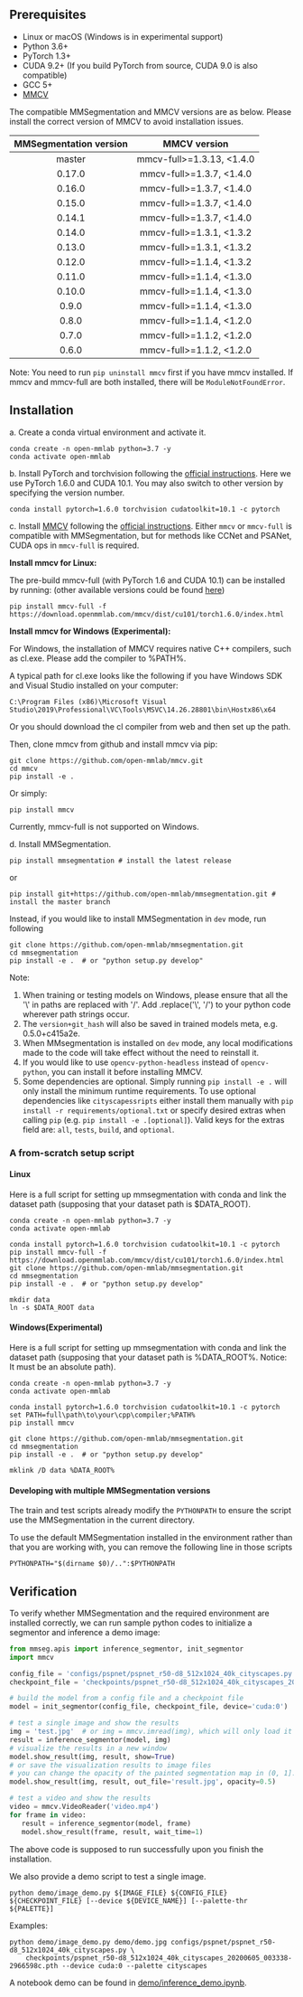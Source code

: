 ## Prerequisites

- Linux or macOS (Windows is in experimental support)
- Python 3.6+
- PyTorch 1.3+
- CUDA 9.2+ (If you build PyTorch from source, CUDA 9.0 is also compatible)
- GCC 5+
- [MMCV](https://mmcv.readthedocs.io/en/latest/#installation)

The compatible MMSegmentation and MMCV versions are as below. Please install the correct version of MMCV to avoid installation issues.

| MMSegmentation version |    MMCV version     |
|:-------------------:|:-------------------:|
| master              | mmcv-full>=1.3.13, <1.4.0 |
| 0.17.0              | mmcv-full>=1.3.7, <1.4.0 |
| 0.16.0              | mmcv-full>=1.3.7, <1.4.0 |
| 0.15.0              | mmcv-full>=1.3.7, <1.4.0 |
| 0.14.1              | mmcv-full>=1.3.7, <1.4.0 |
| 0.14.0              | mmcv-full>=1.3.1, <1.3.2 |
| 0.13.0              | mmcv-full>=1.3.1, <1.3.2 |
| 0.12.0              | mmcv-full>=1.1.4, <1.3.2 |
| 0.11.0              | mmcv-full>=1.1.4, <1.3.0 |
| 0.10.0              | mmcv-full>=1.1.4, <1.3.0 |
| 0.9.0               | mmcv-full>=1.1.4, <1.3.0 |
| 0.8.0               | mmcv-full>=1.1.4, <1.2.0 |
| 0.7.0               | mmcv-full>=1.1.2, <1.2.0 |
| 0.6.0               | mmcv-full>=1.1.2, <1.2.0 |

Note: You need to run `pip uninstall mmcv` first if you have mmcv installed.
If mmcv and mmcv-full are both installed, there will be `ModuleNotFoundError`.

## Installation

a. Create a conda virtual environment and activate it.

```shell
conda create -n open-mmlab python=3.7 -y
conda activate open-mmlab
```

b. Install PyTorch and torchvision following the [official instructions](https://pytorch.org/).
Here we use PyTorch 1.6.0 and CUDA 10.1.
You may also switch to other version by specifying the version number.

```shell
conda install pytorch=1.6.0 torchvision cudatoolkit=10.1 -c pytorch
```

c. Install [MMCV](https://mmcv.readthedocs.io/en/latest/) following the [official instructions](https://mmcv.readthedocs.io/en/latest/#installation).
Either `mmcv` or `mmcv-full` is compatible with MMSegmentation, but for methods like CCNet and PSANet, CUDA ops in `mmcv-full` is required.

**Install mmcv for Linux:**

The pre-build mmcv-full (with PyTorch 1.6 and CUDA 10.1) can be installed by running: (other available versions could be found [here](https://mmcv.readthedocs.io/en/latest/#install-with-pip))

```shell
pip install mmcv-full -f https://download.openmmlab.com/mmcv/dist/cu101/torch1.6.0/index.html
```

**Install mmcv for Windows (Experimental):**

For Windows, the installation of MMCV requires native C++ compilers, such as cl.exe. Please add the compiler to %PATH%.

A typical path for cl.exe looks like the following if you have Windows SDK and Visual Studio installed on your computer:

```shell
C:\Program Files (x86)\Microsoft Visual Studio\2019\Professional\VC\Tools\MSVC\14.26.28801\bin\Hostx86\x64
```

Or you should download the cl compiler from web and then set up the path.

Then, clone mmcv from github and install mmcv via pip:

```shell
git clone https://github.com/open-mmlab/mmcv.git
cd mmcv
pip install -e .
```

Or simply:

```shell
pip install mmcv
```

Currently, mmcv-full is not supported on Windows.

d. Install MMSegmentation.

```shell
pip install mmsegmentation # install the latest release
```

or

```shell
pip install git+https://github.com/open-mmlab/mmsegmentation.git # install the master branch
```

Instead, if you would like to install MMSegmentation in `dev` mode, run following

```shell
git clone https://github.com/open-mmlab/mmsegmentation.git
cd mmsegmentation
pip install -e .  # or "python setup.py develop"
```

Note:

1. When training or testing models on Windows, please ensure that all the '\\' in paths are replaced with '/'. Add .replace('\\', '/') to your python code wherever path strings occur.
2. The `version+git_hash` will also be saved in trained models meta, e.g. 0.5.0+c415a2e.
3. When MMsegmentation is installed on `dev` mode, any local modifications made to the code will take effect without the need to reinstall it.
4. If you would like to use `opencv-python-headless` instead of `opencv-python`,
   you can install it before installing MMCV.
5. Some dependencies are optional. Simply running `pip install -e .` will only install the minimum runtime requirements.
   To use optional dependencies like `cityscapessripts`  either install them manually with `pip install -r requirements/optional.txt` or specify desired extras when calling `pip` (e.g. `pip install -e .[optional]`). Valid keys for the extras field are: `all`, `tests`, `build`, and `optional`.

### A from-scratch setup script

#### Linux

Here is a full script for setting up mmsegmentation with conda and link the dataset path (supposing that your dataset path is $DATA_ROOT).

```shell
conda create -n open-mmlab python=3.7 -y
conda activate open-mmlab

conda install pytorch=1.6.0 torchvision cudatoolkit=10.1 -c pytorch
pip install mmcv-full -f https://download.openmmlab.com/mmcv/dist/cu101/torch1.6.0/index.html
git clone https://github.com/open-mmlab/mmsegmentation.git
cd mmsegmentation
pip install -e .  # or "python setup.py develop"

mkdir data
ln -s $DATA_ROOT data
```

#### Windows(Experimental)

Here is a full script for setting up mmsegmentation with conda and link the dataset path (supposing that your dataset path is
%DATA_ROOT%. Notice: It must be an absolute path).

```shell
conda create -n open-mmlab python=3.7 -y
conda activate open-mmlab

conda install pytorch=1.6.0 torchvision cudatoolkit=10.1 -c pytorch
set PATH=full\path\to\your\cpp\compiler;%PATH%
pip install mmcv

git clone https://github.com/open-mmlab/mmsegmentation.git
cd mmsegmentation
pip install -e .  # or "python setup.py develop"

mklink /D data %DATA_ROOT%
```

#### Developing with multiple MMSegmentation versions

The train and test scripts already modify the `PYTHONPATH` to ensure the script use the MMSegmentation in the current directory.

To use the default MMSegmentation installed in the environment rather than that you are working with, you can remove the following line in those scripts

```shell
PYTHONPATH="$(dirname $0)/..":$PYTHONPATH
```

## Verification

To verify whether MMSegmentation and the required environment are installed correctly, we can run sample python codes to initialize a segmentor and inference a demo image:

```python
from mmseg.apis import inference_segmentor, init_segmentor
import mmcv

config_file = 'configs/pspnet/pspnet_r50-d8_512x1024_40k_cityscapes.py'
checkpoint_file = 'checkpoints/pspnet_r50-d8_512x1024_40k_cityscapes_20200605_003338-2966598c.pth'

# build the model from a config file and a checkpoint file
model = init_segmentor(config_file, checkpoint_file, device='cuda:0')

# test a single image and show the results
img = 'test.jpg'  # or img = mmcv.imread(img), which will only load it once
result = inference_segmentor(model, img)
# visualize the results in a new window
model.show_result(img, result, show=True)
# or save the visualization results to image files
# you can change the opacity of the painted segmentation map in (0, 1].
model.show_result(img, result, out_file='result.jpg', opacity=0.5)

# test a video and show the results
video = mmcv.VideoReader('video.mp4')
for frame in video:
   result = inference_segmentor(model, frame)
   model.show_result(frame, result, wait_time=1)
```

The above code is supposed to run successfully upon you finish the installation.

We also provide a demo script to test a single image.

```shell
python demo/image_demo.py ${IMAGE_FILE} ${CONFIG_FILE} ${CHECKPOINT_FILE} [--device ${DEVICE_NAME}] [--palette-thr ${PALETTE}]
```

Examples:

```shell
python demo/image_demo.py demo/demo.jpg configs/pspnet/pspnet_r50-d8_512x1024_40k_cityscapes.py \
    checkpoints/pspnet_r50-d8_512x1024_40k_cityscapes_20200605_003338-2966598c.pth --device cuda:0 --palette cityscapes
```

A notebook demo can be found in [demo/inference_demo.ipynb](../demo/inference_demo.ipynb).
